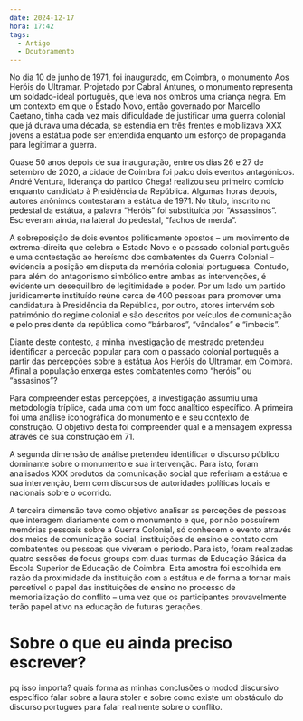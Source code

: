 ```yaml
---
date: 2024-12-17
hora: 17:42
tags:
  - Artigo
  - Doutoramento
---
```





No dia 10 de junho de 1971, foi inaugurado, em Coimbra, o monumento Aos Heróis do Ultramar. Projetado por Cabral Antunes, o monumento representa um soldado-ideal português, que leva nos ombros uma criança negra. Em um contexto em que o Estado Novo, então governado por Marcello Caetano, tinha cada vez mais dificuldade de justificar uma guerra colonial que já durava uma década, se estendia em três frentes e mobilizava XXX jovens a estátua pode ser entendida enquanto um esforço de propaganda para legitimar a guerra.

Quase 50 anos depois de sua inauguração, entre os dias 26 e 27 de setembro de 2020, a cidade de Coimbra foi palco dois eventos antagónicos. André Ventura, liderança do partido Chega! realizou seu primeiro comício enquanto candidato à Presidência da República. Algumas horas depois, autores anônimos contestaram a estátua de 1971. No título, inscrito no pedestal da estátua, a palavra “Heróis” foi substituída por “Assassinos”. Escreveram ainda, na lateral do pedestal, “fachos de merda”.

A sobreposição de dois eventos politicamente opostos – um movimento de extrema-direita que celebra o Estado Novo e o passado colonial português e uma contestação ao heroísmo dos combatentes da Guerra Colonial – evidencia a posição em disputa da memória colonial portuguesa. Contudo, para além do antagonismo simbólico entre ambas as intervenções, é evidente um desequilibro de legitimidade e poder. Por um lado um partido juridicamente instituído reúne cerca de 400 pessoas para promover uma candidatura à Presidência da República, por outro, atores intervém sob património do regime colonial e são descritos por veículos de comunicação e pelo presidente da república como “bárbaros”, “vândalos” e “imbecis”.

Diante deste contesto, a minha investigação de mestrado pretendeu identificar a perceção popular para com o passado colonial português a partir das percepções sobre a estátua Aos Heróis do Ultramar, em Coimbra. Afinal a população enxerga estes combatentes como “heróis” ou “assasinos”?

Para compreender estas percepções, a investigação assumiu uma metodologia tríplice, cada uma com um foco analítico específico. A primeira foi uma análise iconográfica do monumento e e seu contexto de construção. O objetivo desta foi compreender qual é a mensagem expressa através de sua construção em 71.

A segunda dimensão de análise pretendeu identificar o discurso público dominante sobre o monumento e sua intervenção. Para isto, foram analisados XXX produtos da comunicação social que referiram a estátua e sua intervenção, bem com discursos de autoridades políticas locais e nacionais sobre o ocorrido.

A terceira dimensão teve como objetivo analisar as perceções de pessoas que interagem diariamente com o monumento e que, por não possuírem memórias pessoais sobre a Guerra Colonial, só conhecem o evento através dos meios de comunicação social, instituições de ensino e contato com combatentes ou pessoas que viveram o período. Para isto, foram realizadas quatro sessões de focus groups com duas turmas de Educação Básica da Escola Superior de Educação de Coimbra. Esta amostra foi escolhida em razão da proximidade da instituição com a estátua e de forma a tornar mais percetível o papel das instituições de ensino no processo de memorialização do conflito – uma vez que os participantes provavelmente terão papel ativo na educação de futuras gerações.

# Sobre o que eu ainda preciso escrever?

pq isso importa?
quais forma as minhas conclusões
o modod discursivo específico
falar sobre a laura stoler  e sobre como existe um obstáculo do discurso portugues para falar realmente sobre o conflito. 